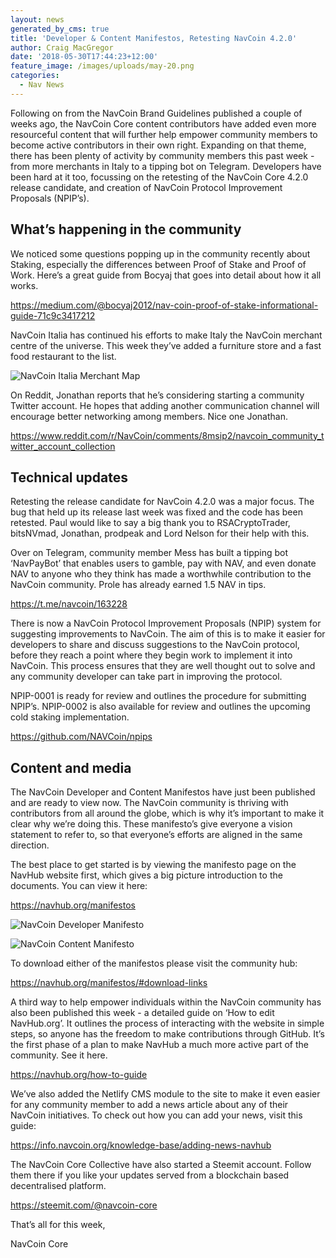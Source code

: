 ```yaml
---
layout: news
generated_by_cms: true
title: 'Developer & Content Manifestos, Retesting NavCoin 4.2.0'
author: Craig MacGregor
date: '2018-05-30T17:44:23+12:00'
feature_image: /images/uploads/may-20.png
categories:
  - Nav News
---
```

Following on from the NavCoin Brand Guidelines published a couple of weeks ago, the NavCoin Core content contributors have added even more resourceful content that will further help empower community members to become active contributors in their own right. Expanding on that theme, there has been plenty of activity by community members this past week - from more merchants in Italy to a tipping bot on Telegram. Developers have been hard at it too, focussing on the retesting of the NavCoin Core 4.2.0 release candidate, and creation of NavCoin Protocol Improvement Proposals (NPIP’s).

<!--more-->

## What’s happening in the community

We noticed some questions popping up in the community recently about Staking, especially the differences between Proof of Stake and Proof of Work. Here’s a great guide from Bocyaj that goes into detail about how it all works.

<https://medium.com/@bocyaj2012/nav-coin-proof-of-stake-informational-guide-71c9c3417212>

NavCoin Italia has continued his efforts to make Italy the NavCoin merchant centre of the universe. This week they’ve added a furniture store and a fast food restaurant to the list.

![NavCoin Italia Merchant Map](/images/uploads/screen-shot-2018-05-29-at-8.38.45-am.png)

On Reddit, Jonathan reports that he’s considering starting a community Twitter account. He hopes that adding another communication channel will encourage better networking among members. Nice one Jonathan.

<https://www.reddit.com/r/NavCoin/comments/8msip2/navcoin_community_twitter_account_collection>

## Technical updates

Retesting the release candidate for NavCoin 4.2.0 was a major focus. The bug that held up its release last week was fixed and the code has been retested. Paul would like to say a big thank you to RSACryptoTrader, bitsNVmad, Jonathan, prodpeak and Lord Nelson for their help with this.

Over on Telegram, community member Mess has built a tipping bot ‘NavPayBot’ that enables users to gamble, pay with NAV, and even donate NAV to anyone who they think has made a worthwhile contribution to the NavCoin community. Prole has already earned 1.5 NAV in tips.

<https://t.me/navcoin/163228>

There is now a NavCoin Protocol Improvement Proposals (NPIP) system for suggesting improvements to NavCoin. The aim of this is to make it easier for developers to share and discuss suggestions to the NavCoin protocol, before they reach a point where they begin work to implement it into NavCoin. This process ensures that they are well thought out to solve and any community developer can take part in improving the protocol. 

NPIP-0001 is ready for review and outlines the procedure for submitting NPIP’s. NPIP-0002 is also available for review and outlines the upcoming cold staking implementation.

[https://github.com/NAVCoin/npips ](https://github.com/NAVCoin/npips)

## Content and media

The NavCoin Developer and Content Manifestos have just been published and are ready to view now. The NavCoin community is thriving with contributors from all around the globe, which is why it’s important to make it clear why we’re doing this. These manifesto’s give everyone a vision statement to refer to, so that everyone’s efforts are aligned in the same direction.

The best place to get started is by viewing the manifesto page on the NavHub website first, which gives a big picture introduction to the documents. You can view it here:

<https://navhub.org/manifestos>

![NavCoin Developer Manifesto](/images/uploads/screen-shot-2018-05-30-at-8.54.42-am.png)

![NavCoin Content Manifesto](/images/uploads/screen-shot-2018-05-30-at-9.00.05-am.png)

To download either of the manifestos please visit the community hub:

<https://navhub.org/manifestos/#download-links>

A third way to help empower individuals within the NavCoin community has also been published this week - a detailed guide on ‘How to edit NavHub.org’. It outlines the process of interacting with the website in simple steps, so anyone has the freedom to make contributions through GitHub. It’s the first phase of a plan to make NavHub a much more active part of the community. See it here.

<https://navhub.org/how-to-guide>

We’ve also added the Netlify CMS module to the site to make it even easier for any community member to add a news article about any of their NavCoin initiatives. To check out how you can add your news, visit this guide:

<https://info.navcoin.org/knowledge-base/adding-news-navhub>

The NavCoin Core Collective have also started a Steemit account. Follow them there if you like your updates served from a blockchain based decentralised platform.

<https://steemit.com/@navcoin-core> 

That’s all for this week,

NavCoin Core
